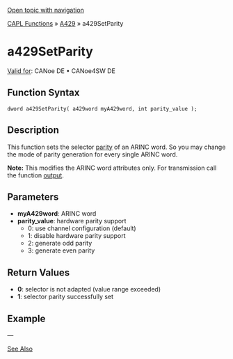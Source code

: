 [Open topic with navigation](../../../../../CANoeDEFamily.htm#Topics/CAPLFunctions/A429/Functions/CAPLfunctionA429SetParity.md)

[CAPL Functions](../../CAPLfunctions.md) » [A429](../CAPLfunctionsA429Overview.md) » a429SetParity

# a429SetParity

[Valid for](../../../Shared/FeatureAvailability.md): CANoe DE • CANoe4SW DE

## Function Syntax

```
dword a429SetParity( a429word myA429word, int parity_value );
```

## Description

This function sets the selector [parity](../CAPLfunctionsA429Selectors.md) of an ARINC word. So you may change the mode of parity generation for every single ARINC word.

**Note:** This modifies the ARINC word attributes only. For transmission call the function [output](CAPLfunctionA429output.md).

## Parameters

- **myA429word**: ARINC word
- **parity_value**: hardware parity support
  - 0: use channel configuration (default)
  - 1: disable hardware parity support
  - 2: generate odd parity
  - 3: generate even parity

## Return Values

- **0**: selector is not adapted (value range exceeded)
- **1**: selector parity successfully set

## Example

—

[See Also](javascript:void(0);)